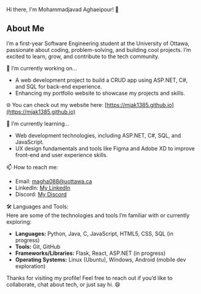 Hi there, I'm Mohammadjavad Aghaeipour! 👋

## About Me  
I’m a first-year Software Engineering student at the University of Ottawa, passionate about coding, problem-solving, and building cool projects. I’m excited to learn, grow, and contribute to the tech community.

🔭 I’m currently working on...  
- A web development project to build a CRUD app using ASP.NET, C#, and SQL for back-end experience.  
- Enhancing my portfolio website to showcase my projects and skills.  

🌐 You can check out my website here: [https://mjak1385.github.io](https://mjak1385.github.io)

🌱 I’m currently learning...  
- Web development technologies, including ASP.NET, C#, SQL, and JavaScript.  
- UX design fundamentals and tools like Figma and Adobe XD to improve front-end and user experience skills.  

📫 How to reach me:  
- Email: magha088@uottawa.ca  
- LinkedIn: [My LinkedIn](https://www.linkedin.com/in/mohammadjavad-aghaeipour-kalyani-635a4b313)
- Discord: [My Discord](https://discordapp.com/users/787104341542567967)  

🛠️ Languages and Tools:  
Here are some of the technologies and tools I’m familiar with or currently exploring:

- **Languages:** Python, Java, C, JavaScript, HTML5, CSS, SQL (in progress)  
- **Tools:** Git, GitHub  
- **Frameworks/Libraries:** Flask, React, ASP.NET (in progress)  
- **Operating Systems:** Linux (Ubuntu), Windows, Android (mobile dev exploration)  

Thanks for visiting my profile! Feel free to reach out if you’d like to collaborate, chat about tech, or just say hi. 😄
